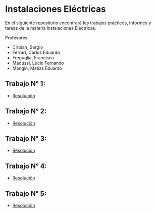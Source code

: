 # Instalaciones Eléctricas

En el siguiente repositorio encontrará los trabajos prácticos, informes y tareas de la materia Instalaciones Eléctricas.

Profesores:
* Cirbian, Sergio
* Ferrari, Carlos Eduardo
* Freguglia, Francisco
* Madussi, Lucio Fernando
* Mangin, Matias Eduardo

## Trabajo N° 1:
- [Resolución](Trabajos/1/Tarea1.pdf)

## Trabajo N° 2:
- [Resolución]()

## Trabajo N° 3:
- [Resolución]()

## Trabajo N° 4:
- [Resolución]()

## Trabajo N° 5:
- [Resolución]()
